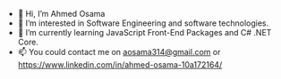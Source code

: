 - 👋 Hi, I’m Ahmed Osama
- 👀 I’m interested in Software Engineering and software technologies.
- 🌱 I’m currently learning JavaScript Front-End Packages and C# .NET Core.
- 📫 You could contact me on aosama314@gmail.com or https://www.linkedin.com/in/ahmed-osama-10a172164/
